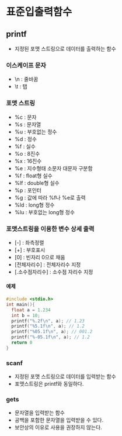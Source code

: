 # 표준입출력함수

## printf

- 지정된 포맷 스트링으로 데이터를 출력하는 함수

### 이스케이프 문자

- \n : 줄바꿈
- \t : 탭

### 포맷 스트링

- %c : 문자
- %s : 문자열
- %u : 부호없는 정수
- %d : 정수
- %f : 실수
- %o : 8진수
- %x : 16진수
- %e : 지수형태 소문자 대문자 구분함
- %f : float형 실수
- %lf : double형 실수
- %p : 포인터
- %g : 값에 따라 %f나 %e로 출력
- %ld : long형 정수
- %lu : 부호없는 long형 정수

### 포맷스트링을 이용한 변수 상세 출력

- [-] : 좌측정렬
- [+] : 부호표시
- [0] : 빈자리 0으로 채움
- [전체자리수] : 전체자리수 지정
- [.소수점자리수] : 소수점 자리수 지정

#### 예제

```c
#include <stdio.h>
int main(){
  float a = 1.234
  int b = 10;
  printf("%.2f\n", a); // 1.23
  printf("%5.1f\n", a); // 1.2
  printf("%05.1f\n", a); // 001.2
  printf("%-05.1f\n", a); // 1.2
  return 0
}
```

### scanf

- 지정된 포맷 스트링으로 데이터를 입력받는 함수
- 포맷스트링은 printf와 동일하다.

### gets

- 문자열을 입력받는 함수
- 공백을 포함한 문자열을 입력받을 수 있다.
- 보안상의 이유로 사용을 권장하지 않는다.
